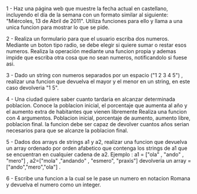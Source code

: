 1 - Haz una página web que muestre la fecha actual en castellano, incluyendo el día de la semana 
    con un formato similar al siguiente: "Miércoles, 13 de Abril de 2011". Utiliza funciones para ello 
    y llama a una unica funcion para mostrar lo que se pide. 


2 - Realiza un formulario para que el usuario escriba dos numeros. Mediante un boton tipo radio, 
    se debe elegir si quiere sumar o restar esos numeros. Realiza la operación mediante una funcion propia
    y ademas impide que escriba otra cosa que no sean numeros, notificandolo si fuese asi. 

3 - Dado un string con numeros separados por un espacio ("1 2 3 4 5") , realizar una funcion que devuelva el mayor y el menor en un string,
    en este caso devolveria "1 5".

4 - Una ciudad quiere saber cuanto tardaria en alcanzar determinada poblacion. Conoce la poblacion inicial, el porcentaje que aumenta
    al año  y el aumento extra de habitantes que vienen libremente
    Realiza una funcion con 4 argumentos. Poblacion inicial, porcentaje de aumento, aumento libre, poblacion final. 
    la funcion debe ser capaz de devolver cuantos años serian necesarios para que se alcanze la poblacion final.

5 - Dados dos arrays de strings a1 y a2, realizar una funcion que devuelva un array ordenado por orden afabetico que contenga
    los strings de a1 que se encuentran en cualquier cadena de a2. Ejemplo : a1 = ["ola" , "ando" , "mero"] , a2=["mola" ,"andando" , "esmero", "praxis"]
    devolveria un array = ["ando","mero","ola"] .

6 - Escribe una funcion a la cual se le pase un numero en notacion Romana y devuelva el numero como un integer.